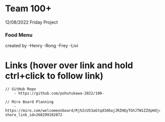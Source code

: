 # Team 100+

12/08/2022 Friday Project

### Food Menu

created by 
    -Henry
    -Rong
    -Frey
    -Livi


# Links  (hover over link and hold ctrl+click to follow link)
    // GitHub Repo
        - https://github.com/pohutukawa-2022/100-

    // Miro Board Planning
        - https://miro.com/welcomeonboard/Rjh2cU53aGtqd3d6ajJRZHQyTGhJTW1ZZXpHdjc3Qm8wajZKY3FLNFVqM0w0bFFhdXZCV1cxV2phQmJZSGQ4WnwzNDU4NzY0NTI1MDg3ODU5Mzc5?share_link_id=268299102872